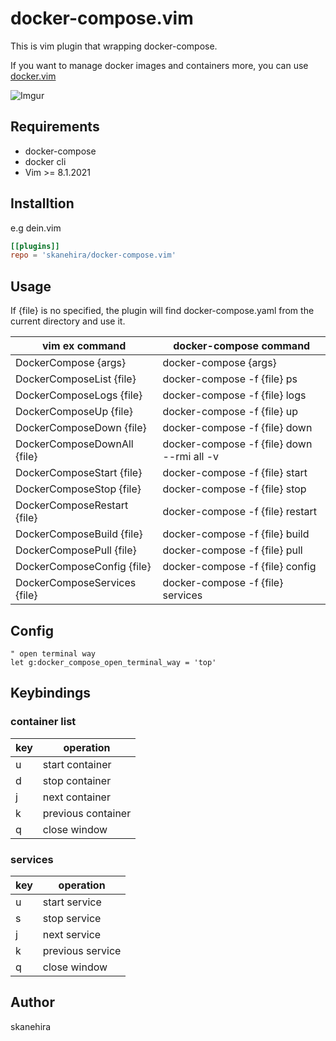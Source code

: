 # docker-compose.vim
This is vim plugin that wrapping docker-compose.

If you want to manage docker images and containers more,
you can use [docker.vim](https://github.com/skanehira/docker.vim)

![Imgur](https://imgur.com/8svyqMN.gif)

## Requirements
- docker-compose
- docker cli
- Vim >= 8.1.2021

## Installtion
e.g dein.vim

```toml
[[plugins]]
repo = 'skanehira/docker-compose.vim'
```

## Usage
If {file} is no specified, the plugin will find
docker-compose.yaml from the current directory and use it.

| vim ex command               | docker-compose command                     |
|------------------------------|--------------------------------------------|
| DockerCompose {args}         | docker-compose {args}                      |
| DockerComposeList {file}     | docker-compose -f {file} ps                |
| DockerComposeLogs {file}     | docker-compose -f {file} logs              |
| DockerComposeUp {file}       | docker-compose -f {file} up                |
| DockerComposeDown {file}     | docker-compose -f {file} down              |
| DockerComposeDownAll {file}  | docker-compose -f {file} down --rmi all -v |
| DockerComposeStart {file}    | docker-compose -f {file} start             |
| DockerComposeStop {file}     | docker-compose -f {file} stop              |
| DockerComposeRestart {file}  | docker-compose -f {file} restart           |
| DockerComposeBuild {file}    | docker-compose -f {file} build             |
| DockerComposePull {file}     | docker-compose -f {file} pull              |
| DockerComposeConfig {file}   | docker-compose -f {file} config            |
| DockerComposeServices {file} | docker-compose -f {file} services          |

## Config
```vim
" open terminal way
let g:docker_compose_open_terminal_way = 'top'
```

## Keybindings
### container list

| key | operation          |
|-----|--------------------|
| u   | start container    |
| d   | stop container     |
| j   | next container     |
| k   | previous container |
| q   | close window       |

### services

| key | operation        |
|-----|------------------|
| u   | start service    |
| s   | stop service     |
| j   | next service     |
| k   | previous service |
| q   | close window     |

## Author
skanehira
